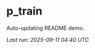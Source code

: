 # p_train

Auto-updating README demo.

<!--START_SECTION:status-->
_Last run: 2025-09-11 04:40 UTC_
<!--END_SECTION:status-->





























































































































































































































































































































































































































































